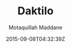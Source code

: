 ---
title: "Daktilo"
github: https://github.com/kronik3r/daktilo
demo: http://daktilo.github.io/
author: Motaquillah Maddane

ssg:
  - Jekyll
cms:
  - No Cms
date: 2015-09-08T04:32:39Z
github_branch: master
description: "A Jekyll theme with a minimal design inspired by typewriters."
---